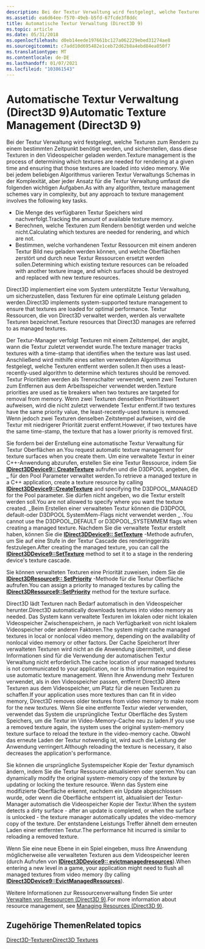 ```yaml
---
description: Bei der Textur Verwaltung wird festgelegt, welche Texturen zum Rendern zu einem bestimmten Zeitpunkt benötigt werden, und sicherstellen, dass diese Texturen in den Videospeicher geladen werden.
ms.assetid: ea6d64ee-f570-49eb-b5fd-67fcde3f8ddc
title: Automatische Textur Verwaltung (Direct3D 9)
ms.topic: article
ms.date: 05/31/2018
ms.openlocfilehash: d0eb14eede197661bc127a062229ebed31274ae8
ms.sourcegitcommit: c7add10d695482e1ceb72d62b8a4ebd84ea050f7
ms.translationtype: MT
ms.contentlocale: de-DE
ms.lasthandoff: 01/07/2021
ms.locfileid: "103861543"
---
```

# <a name="automatic-texture-management-direct3d-9"></a><span data-ttu-id="9f326-103">Automatische Textur Verwaltung (Direct3D 9)</span><span class="sxs-lookup"><span data-stu-id="9f326-103">Automatic Texture Management (Direct3D 9)</span></span>

<span data-ttu-id="9f326-104">Bei der Textur Verwaltung wird festgelegt, welche Texturen zum Rendern zu einem bestimmten Zeitpunkt benötigt werden, und sicherstellen, dass diese Texturen in den Videospeicher geladen werden.</span><span class="sxs-lookup"><span data-stu-id="9f326-104">Texture management is the process of determining which textures are needed for rendering at a given time and ensuring that those textures are loaded into video memory.</span></span> <span data-ttu-id="9f326-105">Wie bei jedem beliebigen Algorithmus variieren Textur Verwaltungs Schemas in der Komplexität, aber jeder Ansatz für die Textur Verwaltung umfasst die folgenden wichtigen Aufgaben.</span><span class="sxs-lookup"><span data-stu-id="9f326-105">As with any algorithm, texture management schemes vary in complexity, but any approach to texture management involves the following key tasks.</span></span>

-   <span data-ttu-id="9f326-106">Die Menge des verfügbaren Textur Speichers wird nachverfolgt.</span><span class="sxs-lookup"><span data-stu-id="9f326-106">Tracking the amount of available texture memory.</span></span>
-   <span data-ttu-id="9f326-107">Berechnen, welche Texturen zum Rendern benötigt werden und welche nicht.</span><span class="sxs-lookup"><span data-stu-id="9f326-107">Calculating which textures are needed for rendering, and which are not.</span></span>
-   <span data-ttu-id="9f326-108">Bestimmen, welche vorhandenen Textur Ressourcen mit einem anderen Textur Bild neu geladen werden können, und welche Oberflächen zerstört und durch neue Textur Ressourcen ersetzt werden sollen.</span><span class="sxs-lookup"><span data-stu-id="9f326-108">Determining which existing texture resources can be reloaded with another texture image, and which surfaces should be destroyed and replaced with new texture resources.</span></span>

<span data-ttu-id="9f326-109">Direct3D implementiert eine vom System unterstützte Textur Verwaltung, um sicherzustellen, dass Texturen für eine optimale Leistung geladen werden.</span><span class="sxs-lookup"><span data-stu-id="9f326-109">Direct3D implements system-supported texture management to ensure that textures are loaded for optimal performance.</span></span> <span data-ttu-id="9f326-110">Textur Ressourcen, die von Direct3D verwaltet werden, werden als verwaltete Texturen bezeichnet.</span><span class="sxs-lookup"><span data-stu-id="9f326-110">Texture resources that Direct3D manages are referred to as managed textures.</span></span>

<span data-ttu-id="9f326-111">Der Textur-Manager verfolgt Texturen mit einem Zeitstempel, der angibt, wann die Textur zuletzt verwendet wurde.</span><span class="sxs-lookup"><span data-stu-id="9f326-111">The texture manager tracks textures with a time-stamp that identifies when the texture was last used.</span></span> <span data-ttu-id="9f326-112">Anschließend wird mithilfe eines selten verwendeten Algorithmus festgelegt, welche Texturen entfernt werden sollen.</span><span class="sxs-lookup"><span data-stu-id="9f326-112">It then uses a least-recently-used algorithm to determine which textures should be removed.</span></span> <span data-ttu-id="9f326-113">Textur Prioritäten werden als Trennschalter verwendet, wenn zwei Texturen zum Entfernen aus dem Arbeitsspeicher verwendet werden.</span><span class="sxs-lookup"><span data-stu-id="9f326-113">Texture priorities are used as tie breakers when two textures are targeted for removal from memory.</span></span> <span data-ttu-id="9f326-114">Wenn zwei Texturen denselben Prioritätswert aufweisen, wird die nicht zuletzt verwendete Textur entfernt.</span><span class="sxs-lookup"><span data-stu-id="9f326-114">If two textures have the same priority value, the least-recently-used texture is removed.</span></span> <span data-ttu-id="9f326-115">Wenn jedoch zwei Texturen denselben Zeitstempel aufweisen, wird die Textur mit niedrigerer Priorität zuerst entfernt.</span><span class="sxs-lookup"><span data-stu-id="9f326-115">However, if two textures have the same time-stamp, the texture that has a lower priority is removed first.</span></span>

<span data-ttu-id="9f326-116">Sie fordern bei der Erstellung eine automatische Textur Verwaltung für Textur Oberflächen an.</span><span class="sxs-lookup"><span data-stu-id="9f326-116">You request automatic texture management for texture surfaces when you create them.</span></span> <span data-ttu-id="9f326-117">Um eine verwaltete Textur in einer C++-Anwendung abzurufen, erstellen Sie eine Textur Ressource, indem Sie [**IDirect3DDevice9:: CreateTexture**](/windows/win32/api/d3d9helper/nf-d3d9helper-idirect3ddevice9-createtexture) aufrufen und die D3DPOOL angeben, die \_ für den Pool Parameter verwaltet werden.</span><span class="sxs-lookup"><span data-stu-id="9f326-117">To retrieve a managed texture in a C++ application, create a texture resource by calling [**IDirect3DDevice9::CreateTexture**](/windows/win32/api/d3d9helper/nf-d3d9helper-idirect3ddevice9-createtexture) and specifying the D3DPOOL\_MANAGED for the Pool parameter.</span></span> <span data-ttu-id="9f326-118">Sie dürfen nicht angeben, wo die Textur erstellt werden soll.</span><span class="sxs-lookup"><span data-stu-id="9f326-118">You are not allowed to specify where you want the texture created.</span></span> <span data-ttu-id="9f326-119">\_Beim Erstellen einer verwalteten Textur können die D3DPOOL default-oder D3DPOOL SystemMem-Flags nicht verwendet werden \_ .</span><span class="sxs-lookup"><span data-stu-id="9f326-119">You cannot use the D3DPOOL\_DEFAULT or D3DPOOL\_SYSTEMMEM flags when creating a managed texture.</span></span> <span data-ttu-id="9f326-120">Nachdem Sie die verwaltete Textur erstellt haben, können Sie die [**IDirect3DDevice9:: SetTexture**](/windows/win32/api/d3d9helper/nf-d3d9helper-idirect3ddevice9-settexture) -Methode aufrufen, um Sie auf eine Stufe in der Textur Cascade des renderinggeräts festzulegen.</span><span class="sxs-lookup"><span data-stu-id="9f326-120">After creating the managed texture, you can call the [**IDirect3DDevice9::SetTexture**](/windows/win32/api/d3d9helper/nf-d3d9helper-idirect3ddevice9-settexture) method to set it to a stage in the rendering device's texture cascade.</span></span>

<span data-ttu-id="9f326-121">Sie können verwalteten Texturen eine Priorität zuweisen, indem Sie die [**IDirect3DResource9:: SetPriority**](/windows/win32/api/d3d9helper/nf-d3d9helper-idirect3dresource9-setpriority) -Methode für die Textur Oberfläche aufrufen.</span><span class="sxs-lookup"><span data-stu-id="9f326-121">You can assign a priority to managed textures by calling the [**IDirect3DResource9::SetPriority**](/windows/win32/api/d3d9helper/nf-d3d9helper-idirect3dresource9-setpriority) method for the texture surface.</span></span>

<span data-ttu-id="9f326-122">Direct3D lädt Texturen nach Bedarf automatisch in den Videospeicher herunter.</span><span class="sxs-lookup"><span data-stu-id="9f326-122">Direct3D automatically downloads textures into video memory as needed.</span></span> <span data-ttu-id="9f326-123">Das System kann verwaltete Texturen im lokalen oder nicht lokalen Videospeicher Zwischenspeichern, je nach Verfügbarkeit von nicht lokalem Videospeicher oder anderen Faktoren.</span><span class="sxs-lookup"><span data-stu-id="9f326-123">The system might cache managed textures in local or nonlocal video memory, depending on the availability of nonlocal video memory or other factors.</span></span> <span data-ttu-id="9f326-124">Der Cache Speicherort Ihrer verwalteten Texturen wird nicht an die Anwendung übermittelt, und diese Informationen sind für die Verwendung der automatischen Textur Verwaltung nicht erforderlich.</span><span class="sxs-lookup"><span data-stu-id="9f326-124">The cache location of your managed textures is not communicated to your application, nor is this information required to use automatic texture management.</span></span> <span data-ttu-id="9f326-125">Wenn Ihre Anwendung mehr Texturen verwendet, als in den Videospeicher passen, entfernt Direct3D ältere Texturen aus dem Videospeicher, um Platz für die neuen Texturen zu schaffen.</span><span class="sxs-lookup"><span data-stu-id="9f326-125">If your application uses more textures than can fit in video memory, Direct3D removes older textures from video memory to make room for the new textures.</span></span> <span data-ttu-id="9f326-126">Wenn Sie eine entfernte Textur wieder verwenden, verwendet das System die ursprüngliche Textur Oberfläche des System Speichers, um die Textur im Video-Memory-Cache neu zu laden.</span><span class="sxs-lookup"><span data-stu-id="9f326-126">If you use a removed texture again, the system uses the original system-memory texture surface to reload the texture in the video-memory cache.</span></span> <span data-ttu-id="9f326-127">Obwohl das erneute Laden der Textur notwendig ist, wird auch die Leistung der Anwendung verringert.</span><span class="sxs-lookup"><span data-stu-id="9f326-127">Although reloading the texture is necessary, it also decreases the application's performance.</span></span>

<span data-ttu-id="9f326-128">Sie können die ursprüngliche Systemspeicher Kopie der Textur dynamisch ändern, indem Sie die Textur Ressource aktualisieren oder sperren.</span><span class="sxs-lookup"><span data-stu-id="9f326-128">You can dynamically modify the original system-memory copy of the texture by updating or locking the texture resource.</span></span> <span data-ttu-id="9f326-129">Wenn das System eine modifizierte Oberfläche erkennt, nachdem ein Update abgeschlossen wurde, oder wenn die Oberfläche entsperrt ist, aktualisiert der Textur-Manager automatisch die Videospeicher Kopie der Textur.</span><span class="sxs-lookup"><span data-stu-id="9f326-129">When the system detects a dirty surface - after an update is completed, or when the surface is unlocked - the texture manager automatically updates the video-memory copy of the texture.</span></span> <span data-ttu-id="9f326-130">Der entstandene Leistungs Treffer ähnelt dem erneuten Laden einer entfernten Textur.</span><span class="sxs-lookup"><span data-stu-id="9f326-130">The performance hit incurred is similar to reloading a removed texture.</span></span>

<span data-ttu-id="9f326-131">Wenn Sie eine neue Ebene in ein Spiel eingeben, muss Ihre Anwendung möglicherweise alle verwalteten Texturen aus dem Videospeicher leeren (durch Aufrufen von [**IDirect3DDevice9:: evictmanagedresources**](/windows/win32/api/d3d9helper/nf-d3d9helper-idirect3ddevice9-evictmanagedresources)).</span><span class="sxs-lookup"><span data-stu-id="9f326-131">When entering a new level in a game, your application might need to flush all managed textures from video memory (by calling [**IDirect3DDevice9::EvictManagedResources**](/windows/win32/api/d3d9helper/nf-d3d9helper-idirect3ddevice9-evictmanagedresources)).</span></span>

<span data-ttu-id="9f326-132">Weitere Informationen zur Ressourcenverwaltung finden Sie unter [Verwalten von Ressourcen (Direct3D 9)](managing-resources.md).</span><span class="sxs-lookup"><span data-stu-id="9f326-132">For more information about resource management, see [Managing Resources (Direct3D 9)](managing-resources.md).</span></span>

## <a name="related-topics"></a><span data-ttu-id="9f326-133">Zugehörige Themen</span><span class="sxs-lookup"><span data-stu-id="9f326-133">Related topics</span></span>

<dl> <dt>

[<span data-ttu-id="9f326-134">Direct3D-Texturen</span><span class="sxs-lookup"><span data-stu-id="9f326-134">Direct3D Textures</span></span>](direct3d-textures.md)
</dt> </dl>

 

 

